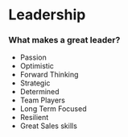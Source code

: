 # Leadership

### What makes a great leader?

* Passion
* Optimistic
* Forward Thinking
* Strategic
* Determined
* Team Players
* Long Term Focused
* Resilient
* Great Sales skills
